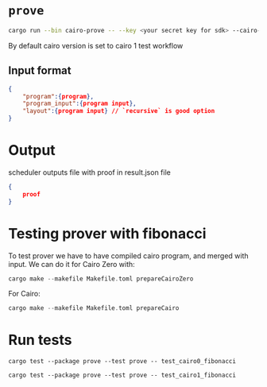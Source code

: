 # `prove`

```sh
cargo run --bin cairo-prove -- --key <your secret key for sdk> --cairo-version <1/0> --url <url for prover> your_input.json > output.json
```

By default cairo version is set to cairo 1 
test workflow

## Input format

```json
{
    "program":{program},
    "program_input":{program input},
    "layout":{program input} // `recursive` is good option
}
```

# Output

scheduler outputs file with proof in result.json file

```json
{
    proof
}
```

# Testing prover with fibonacci

To test prover we have to have compiled cairo program, and merged with input.
We can do it for Cairo Zero with:

```rust
cargo make --makefile Makefile.toml prepareCairoZero
```

For Cairo:

```rust
cargo make --makefile Makefile.toml prepareCairo
```

# Run tests

```
cargo test --package prove --test prove -- test_cairo0_fibonacci
```

```
cargo test --package prove --test prove -- test_cairo1_fibonacci
```

